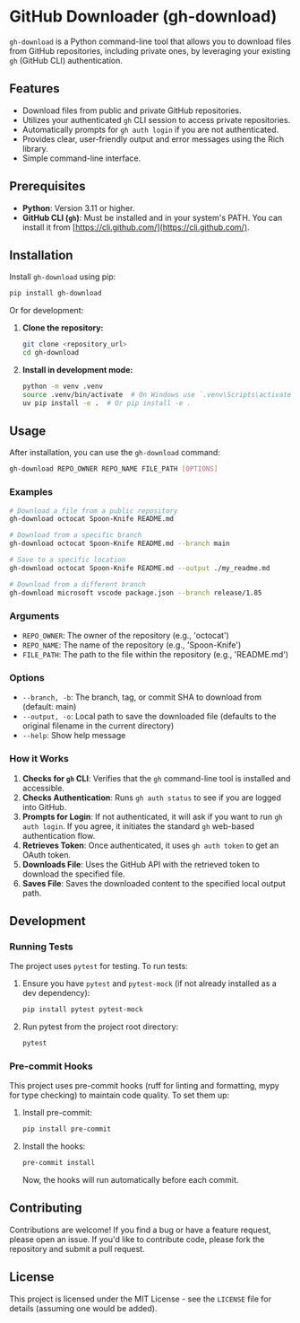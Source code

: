 # GitHub Downloader (gh-download)

`gh-download` is a Python command-line tool that allows you to download files from GitHub repositories, including private ones, by leveraging your existing `gh` (GitHub CLI) authentication.

## Features

- Download files from public and private GitHub repositories.
- Utilizes your authenticated `gh` CLI session to access private repositories.
- Automatically prompts for `gh auth login` if you are not authenticated.
- Provides clear, user-friendly output and error messages using the Rich library.
- Simple command-line interface.

## Prerequisites

- **Python**: Version 3.11 or higher.
- **GitHub CLI (`gh`)**: Must be installed and in your system's PATH. You can install it from [https://cli.github.com/](https://cli.github.com/).

## Installation

Install `gh-download` using pip:

```bash
pip install gh-download
```

Or for development:

1.  **Clone the repository:**

    ```bash
    git clone <repository_url>
    cd gh-download
    ```

2.  **Install in development mode:**
    ```bash
    python -m venv .venv
    source .venv/bin/activate  # On Windows use `.venv\Scripts\activate`
    uv pip install -e .  # Or pip install -e .
    ```

## Usage

After installation, you can use the `gh-download` command:

```bash
gh-download REPO_OWNER REPO_NAME FILE_PATH [OPTIONS]
```

### Examples

```bash
# Download a file from a public repository
gh-download octocat Spoon-Knife README.md

# Download from a specific branch
gh-download octocat Spoon-Knife README.md --branch main

# Save to a specific location
gh-download octocat Spoon-Knife README.md --output ./my_readme.md

# Download from a different branch
gh-download microsoft vscode package.json --branch release/1.85
```

### Arguments

- `REPO_OWNER`: The owner of the repository (e.g., 'octocat')
- `REPO_NAME`: The name of the repository (e.g., 'Spoon-Knife')
- `FILE_PATH`: The path to the file within the repository (e.g., 'README.md')

### Options

- `--branch, -b`: The branch, tag, or commit SHA to download from (default: main)
- `--output, -o`: Local path to save the downloaded file (defaults to the original filename in the current directory)
- `--help`: Show help message

### How it Works

1.  **Checks for `gh` CLI**: Verifies that the `gh` command-line tool is installed and accessible.
2.  **Checks Authentication**: Runs `gh auth status` to see if you are logged into GitHub.
3.  **Prompts for Login**: If not authenticated, it will ask if you want to run `gh auth login`. If you agree, it initiates the standard `gh` web-based authentication flow.
4.  **Retrieves Token**: Once authenticated, it uses `gh auth token` to get an OAuth token.
5.  **Downloads File**: Uses the GitHub API with the retrieved token to download the specified file.
6.  **Saves File**: Saves the downloaded content to the specified local output path.

## Development

### Running Tests

The project uses `pytest` for testing. To run tests:

1.  Ensure you have `pytest` and `pytest-mock` (if not already installed as a dev dependency):
    ```bash
    pip install pytest pytest-mock
    ```
2.  Run pytest from the project root directory:
    ```bash
    pytest
    ```

### Pre-commit Hooks

This project uses pre-commit hooks (ruff for linting and formatting, mypy for type checking) to maintain code quality. To set them up:

1.  Install pre-commit:
    ```bash
    pip install pre-commit
    ```
2.  Install the hooks:
    ```bash
    pre-commit install
    ```
    Now, the hooks will run automatically before each commit.

## Contributing

Contributions are welcome! If you find a bug or have a feature request, please open an issue. If you'd like to contribute code, please fork the repository and submit a pull request.

## License

This project is licensed under the MIT License - see the `LICENSE` file for details (assuming one would be added).
